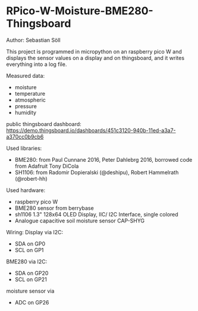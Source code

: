 # RPico-W-Moisture-BME280-Thingsboard
Author: Sebastian Söll

This project is programmed in micropython on an raspberry pico W and displays the sensor values on a display and on thingsboard, and it writes everything into a log file.

Measured data:
- moisture
- temperature
- atmospheric
- pressure
- humidity

public thingsboard dashboard: https://demo.thingsboard.io/dashboards/451c3120-940b-11ed-a3a7-a370cc0b9cb6

Used libraries:
- BME280: from Paul Cunnane 2016, Peter Dahlebrg 2016, borrowed code from Adafruit Tony DiCola
- SH1106: from Radomir Dopieralski (@deshipu), Robert Hammelrath (@robert-hh)

Used hardware:
- raspberry pico W
- BME280 sensor from berrybase
- sh1106 1.3" 128x64 OLED Display, IIC/ I2C Interface, single colored
- Analogue capacitive soil moisture sensor CAP-SHYG

Wiring:
Display via I2C:
- SDA on GP0
- SCL on GP1

BME280 via I2C:
- SDA on GP20
- SCL on GP21

moisture sensor via
- ADC on GP26

